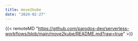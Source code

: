 ```yaml
---
title: move2kube
date: "2024-02-27"
---
```


{{< remoteMD "https://github.com/parodos-dev/serverless-workflows/blob/main/move2kube/README.md?raw=true" >}}
